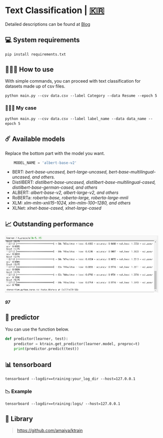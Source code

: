 # Text Classification | [🇰🇷](ko.md)

Detailed descriptions can be found at [Blog](https://hipgyung.tistory.com/93)

## 💻 System requirements
``` python
pip install requirements.txt
```

## 👩🏽‍💻 How to use
With simple commands, you can proceed with text classification for datasets made up of csv files.
```
python main.py --csv data.csv --label Category --data Resume --epoch 5
```
### 👨🏽‍💻 My case
```
python main.py --csv data.csv --label label_name --data data_name --epoch 5
```

## ☄️ Available models
Replace the bottom part with the model you want.
``` python
	MODEL_NAME = 'albert-base-v2'
```

- BERT: *bert-base-uncased, bert-large-uncased, bert-base-multilingual-uncased, and others.*
- DistilBERT: *distilbert-base-uncased, distilbert-base-multilingual-cased, distilbert-base-german-cased, and others*
- ALBERT: *albert-base-v2, albert-large-v2, and others*
- RoBERTa: *roberta-base, roberta-large, roberta-large-mnli*
- XLM: *xlm-mlm-xnli15–1024, xlm-mlm-100–1280, and others*
- XLNet: *xlnet-base-cased, xlnet-large-cased*


## 📈 Outstanding performance
![](img.png)  
##### 97

## 📑 predictor
You can use the function below.
``` python
def predictor(learner, test):
	predictor = ktrain.get_predictor(learner.model, preproc=t)
	print(predictor.predict(test))

```

## 📊 tensorboard
```
tensorboard --logdir==training:your_log_dir --host=127.0.0.1
```
### 📉 Example
```
tensorboard --logdir==training:logs/ --host=127.0.0.1
```

## 🔬 Library
> https://github.com/amaiya/ktrain